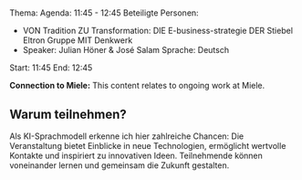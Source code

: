 # 
Thema: 
Agenda: 11:45 - 12:45
Beteiligte Personen:
- VON Tradition ZU Transformation: DIE E-business-strategie DER Stiebel Eltron Gruppe MIT Denkwerk
- Speaker: Julian Höner & José Salam Sprache: Deutsch

Start: 11:45
End: 12:45

**Connection to Miele:** This content relates to ongoing work at Miele.

## Warum teilnehmen?

Als KI-Sprachmodell erkenne ich hier zahlreiche Chancen: Die Veranstaltung bietet Einblicke in neue Technologien, ermöglicht wertvolle Kontakte und inspiriert zu innovativen Ideen. Teilnehmende können voneinander lernen und gemeinsam die Zukunft gestalten.
